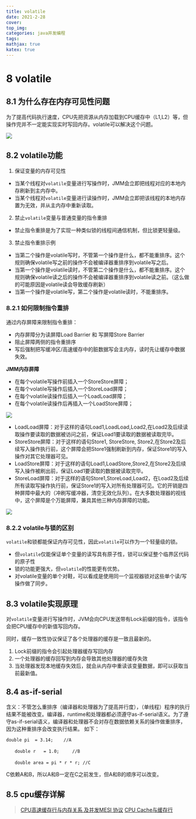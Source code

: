 ```yaml
---
title: volatile
date: 2021-2-28
cover:
top_img:
categories: java并发编程
tags: 
mathjax: true
katex: true
---
```

# 8 volatile

## 8.1 为什么存在内存可见性问题

为了提高代码执行速度，CPU先把资源从内存加载到CPU缓存中（L1,L2）等，但操作完并不一定能实现实时写回内存。volatile可以解决这个问题。

![](http://note.youdao.com/yws/public/resource/5cd10a62158ca44fb1f7fbe48671fb51/xmlnote/AD0E00C1F9D64180BA898A8722CCE895/10131)

## 8.2 volatile功能
1. 保证变量的内存可见性
- 当某个线程对`volatile`变量进行写操作时，JMM会立即把线程对应的本地内存刷新到主内存中。
- 当某个线程对`volatile`变量进行读操作时，JMM会立即把该线程的本地内存置为无效，并从主内存中重新读取。
2. 禁止`volatile`变量与普通变量的指令重排
- 禁止指令重排是为了实现一种类似锁的线程间通信机制，但比锁更轻量级。
3. 禁止指令重排示例
- 当第二个操作是volatile写时，不管第一个操作是什么，都不能重排序。这个规则确保volatile写之前的操作不会被编译器重排序到volatile写之后。
- 当第一个操作是volatile读时，不管第二个操作是什么，都不能重排序。这个规则确保volatile读之后的操作不会被编译器重排序到volatile读之前。（这么做的可能原因是volatile读会导致缓存刷新）
- 当第一个操作是volatile写，第二个操作是volatile读时，不能重排序。


### 8.2.1 如何限制指令重排

通过内存屏障来限制指令重排：
- 内存屏障分为读屏障Load Barrier 和 写屏障Store Barrier
- 阻止屏障两侧的指令重排序
- 写后强制把写缓冲区/高速缓存中的脏数据写会主内存，读时先让缓存中数据失效。

**JMM内存屏障**
- 在每个volatile写操作前插入一个StoreStore屏障；
- 在每个volatile写操作后插入一个StoreLoad屏障；
- 在每个volatile读操作后插入一个LoadLoad屏障；
- 在每个volatile读操作后再插入一个LoadStore屏障；

![](http://note.youdao.com/yws/public/resource/5cd10a62158ca44fb1f7fbe48671fb51/xmlnote/70FB36AF392B460397DE6512EDFE1F9F/10133)

- LoadLoad屏障：对于这样的语句Load1,LoadLoad,Load2,在Load2及后续读取操作要读取的数据被访问之前，保证Load1要读取的数据被读取完毕。
- StoreStore屏障：对于这样的语句Store1, StoreStore, Store2,在Store2及后续写入操作执行前，这个屏障会把Store1强制刷新到内存，保证Store1的写入操作对其它处理器可见。
- LoadStore屏障：对于这样的语句Load1,LoadStore,Store2,在Store2及后续写入操作被刷出前，保证Load1要读取的数据被读取完毕。
- StoreLoad屏障：对于这样的语句Store1,StoreLoad,Load2，在Load2及后续所有读取写操作执行前，保证Store1的写入对所有处理器可见。它的开销是四种屏障中最大的（冲刷写缓冲器，清空无效化队列）。在大多数处理器的视线中，这个屏障是个万能屏障，兼具其他三种内存屏障的功能。

![](http://note.youdao.com/yws/public/resource/5cd10a62158ca44fb1f7fbe48671fb51/xmlnote/4E78491770DD420F95B5309EEAA41E53/10135)

### 8.2.2 volatile与锁的区别

`volatile`和锁都能保证内存可见性，因此`volatile`可以作为一个轻量级的锁。
- 但`volatile`仅能保证单个变量的读写具有原子性，锁可以保证整个临界区代码的原子性
- 锁的功能更强大，但`volatile`的性能更有优势。
- 对volatile变量的单个对鞋，可以看成是使用同一个监视器锁对这些单个读/写操作做了同步。

## 8.3 volatile实现原理

对`volatile`变量进行写操作时，JVM会向CPU发送带有Lock前缀的指令，该指令会把CPU缓存中的新值写回内存。

同时，缓存一致性协议保证了各个处理器的缓存是一致且最新的。
1. Lock前缀的指令会引起处理器缓存写回内存
2. 一个处理器的缓存回写到内存会导致其他处理器的缓存失效
3. 当处理器发现本地缓存失效后，就会从内存中重读该变量数据，即可以获取当前最新值。

## 8.4 as-if-serial

含义：不管怎么重排序（编译器和处理器为了提高并行度），（单线程）程序的执行结果不能被改变。编译器，runtime和处理器都必须遵守as-if-serial语义。为了遵守as-if-serial语义，编译器和处理器不会对存在数据依赖关系的操作做重排序，因为这种重排序会改变执行结果。
如下：
```
double pi  = 3.14;    //A

　　double r   = 1.0;     //B

　　double area = pi * r * r; //C
```
C依赖A和B，所以A和B一定在C之前发生，但A和B的顺序可以改变。

## 8.5 cpu缓存详解 
> [CPU高速缓存行与内存关系 及并发MESI 协议](https://www.cnblogs.com/jokerjason/p/9584402.html)
> [CPU Cache与缓存行](https://blog.csdn.net/u010983881/article/details/82704733)
